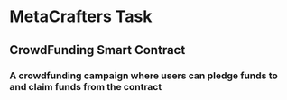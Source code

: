 # MetaCrafters Task


## CrowdFunding Smart Contract 

### A crowdfunding campaign where users can pledge funds to and claim funds from the contract
